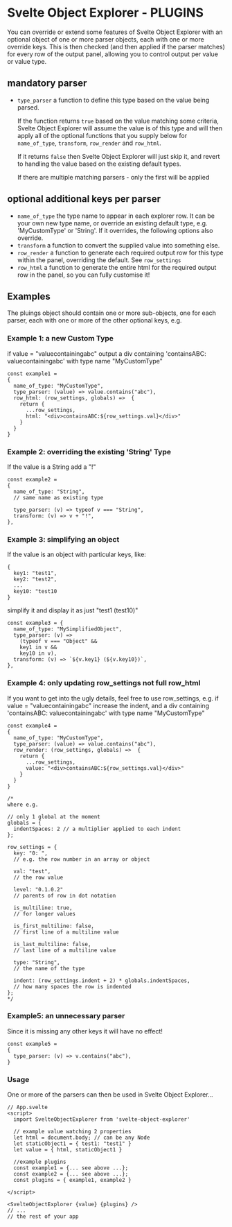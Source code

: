 # Svelte Object Explorer - PLUGINS

You can override or extend some features of Svelte Object Explorer with an optional object of one or more parser objects, each with one or more override keys. This is then checked (and then applied if the parser matches) for every row of the output panel, allowing you to control output per value or value type.

## mandatory parser

-   `type_parser` a function to define this type based on the value being parsed.

    If the function returns `true` based on the value matching some criteria, Svelte Object Explorer will assume the value is of this type and will then apply all of the optional functions that you supply below for `name_of_type`, `transform`, `row_render` and `row_html`.

    If it returns `false` then Svelte Object Explorer will just skip it, and revert to handling the value based on the existing default types.

    If there are multiple matching parsers - only the first will be applied

## optional additional keys per parser

-   `name_of_type` the type name to appear in each explorer row. It can be your own new type name, or override an existing default type, e.g. 'MyCustomType' or 'String'. If it overrides, the following options also override.
-   `transform` a function to convert the supplied value into something else.
-   `row_render` a function to generate each required output row for this type within the panel, overriding the default. See `row_settings`
-   `row_html` a function to generate the entire html for the required output row in the panel, so you can fully customise it!

## Examples

The pluings object should contain one or more sub-objects, one for each parser, each with one or more of the other optional keys, e.g.

### Example 1: a new Custom Type

if value = "valuecontainingabc"
output a div containing 'containsABC: valuecontainingabc'
with type name "MyCustomType"

```
const example1 =
{
  name_of_type: "MyCustomType",
  type_parser: (value) => value.contains("abc"),
  row_html: (row_settings, globals) =>  {
    return {
      ...row_settings,
      html: "<div>containsABC:${row_settings.val}</div>"
    }
  }
}
```

### Example 2: overriding the existing 'String' Type

If the value is a String add a "!"

```
const example2 =
{
  name_of_type: "String",
  // same name as existing type

  type_parser: (v) => typeof v === "String",
  transform: (v) => v + "!",
},
```

### Example 3: simplifying an object

If the value is an object with particular keys, like:

```
{
  key1: "test1",
  key2: "test2",
  ...
  key10: "test10
}
```

simplify it and display it as just "test1 (test10)"

```
const example3 = {
  name_of_type: "MySimplifiedObject",
  type_parser: (v) =>
    (typeof v === "Object" &&
    key1 in v &&
    key10 in v),
  transform: (v) => `${v.key1} (${v.key10})`,
},
```

### Example 4: only updating row_settings not full row_html

If you want to get into the ugly details, feel free to use row_settings, e.g.
if value = "valuecontainingabc"
increase the indent, and a div containing 'containsABC: valuecontainingabc'
with type name "MyCustomType"

```
const example4 =
{
  name_of_type: "MyCustomType",
  type_parser: (value) => value.contains("abc"),
  row_render: (row_settings, globals) =>  {
    return {
      ...row_settings,
      value: "<div>containsABC:${row_settings.val}</div>"
    }
  }
}

/*
where e.g.

// only 1 global at the moment
globals = {
  indentSpaces: 2 // a multiplier applied to each indent
};

row_settings = {
  key: "0: ",
  // e.g. the row number in an array or object

  val: "test",
  // the row value

  level: "0.1.0.2"
  // parents of row in dot notation

  is_multiline: true,
  // for longer values

  is_first_multiline: false,
  // first line of a multiline value

  is_last_multiline: false,
  // last line of a multiline value

  type: "String",
  // the name of the type

  indent: (row_settings.indent + 2) * globals.indentSpaces,
  // how many spaces the row is indented
};
*/
```

### Example5: an unnecessary parser

Since it is missing any other keys it will have no effect!

```
const example5 =
{
  type_parser: (v) => v.contains("abc"),
}
```

### Usage

One or more of the parsers can then be used in Svelte Object Explorer...

```
// App.svelte
<script>
  import SvelteObjectExplorer from 'svelte-object-explorer'

  // example value watching 2 properties
  let html = document.body; // can be any Node
  let staticObject1 = { test1: "test1" }
  let value = { html, staticObject1 }

  //example plugins
  const example1 = {... see above ...};
  const example2 = {... see above ...};
  const plugins = { example1, example2 }

</script>

<SvelteObjectExplorer {value} {plugins} />
// ...
// the rest of your app
```
